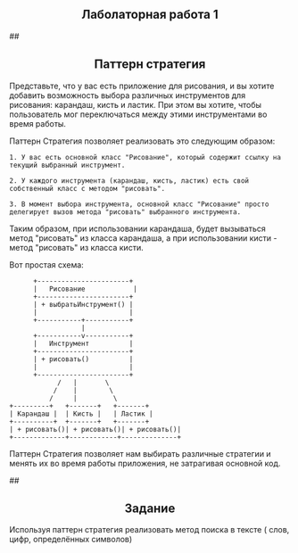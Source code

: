 <h2 align="center">Лаболаторная работа 1</h2>
##<h2 align="center">Паттерн стратегия</h2>

<p>
Представьте, что у вас есть приложение для рисования, и вы хотите добавить возможность выбора различных инструментов для рисования: карандаш, кисть и ластик. При этом вы хотите, чтобы пользователь мог переключаться между этими инструментами во время работы.
</p>

<p>
Паттерн Стратегия позволяет реализовать это следующим образом:
</p>

    1. У вас есть основной класс "Рисование", который содержит ссылку на текущий выбранный инструмент.

    2. У каждого инструмента (карандаш, кисть, ластик) есть свой собственный класс с методом "рисовать".

    3. В момент выбора инструмента, основной класс "Рисование" просто делегирует вызов метода "рисовать" выбранного инструмента.

<p>
Таким образом, при использовании карандаша, будет вызываться метод "рисовать" из класса карандаша, а при использовании кисти - метод "рисовать" из класса кисти.
</p>

Вот простая схема:
```
      +-----------------------+
      |   Рисование            |
      +-----------------------+
      | + выбратьИнструмент() |
      |                       |
      +-----------+-----------+
                  |
      +-----------v-----------+
      |   Инструмент          |
      +-----------------------+
      | + рисовать()          |
      |                       |
      +-----------------------+
            /   |       \ 
           /    |        \
          /     |         \
+---------+   +-------+   +-------+
| Карандаш |  | Кисть |   | Ластик |
+----------+  +-------+   +-------+
| + рисовать()| + рисовать()| + рисовать()|
+-------------+------------+--------------+
```
<p>
Паттерн Стратегия позволяет нам выбирать различные стратегии и менять их во время работы приложения, не затрагивая основной код.
</p>

##<h2 align="center">Задание</h2>

<p>
Используя паттерн стратегия реализовать метод поиска в тексте ( слов, цифр, определённых символов) 
</p>

